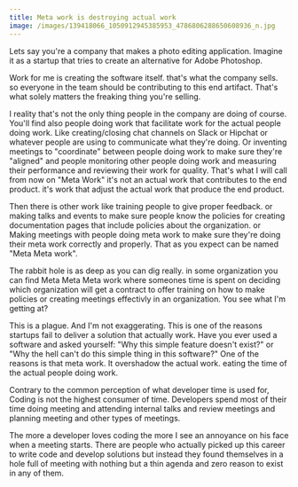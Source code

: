 ```yaml
---
title: Meta work is destroying actual work
image: /images/139418066_1050912945385953_4786806288650608936_n.jpg
---
```


Lets say you're a company that makes a photo editing application. Imagine it as
a startup that tries to create an alternative for Adobe Photoshop.

Work for me is creating the software itself. that's what the company sells. so
everyone in the team should be contributing to this end artifact. That's what
solely matters the freaking thing you're selling.

I reality that's not the only thing people in the company are doing of course.
You'll find also people doing work that facilitate work for the actual people
doing work. Like creating/closing chat channels on Slack or Hipchat or whatever
people are using to communicate what they're doing. Or inventing meetings to
"coordinate" between people doing work to make sure they're "aligned" and people
monitoring other people doing work and measuring their performance and reviewing
their work for quality. That's what I will call from now on "Meta Work" it's not
an actual work that contributes to the end product. it's work that adjust the
actual work that produce the end product.

Then there is other work like training people to give proper feedback. or making
talks and events to make sure people know the policies for creating
documentation pages that include policies about the organization. or Making
meetings with people doing meta work to make sure they're doing their meta work
correctly and properly. That as you expect can be named "Meta Meta work".

The rabbit hole is as deep as you can dig really. in some organization you can
find Meta Meta Meta work where someones time is spent on deciding which
organization will get a contract to offer training on how to make policies or
creating meetings effectivly in an organization. You see what I'm getting at?

This is a plague. And I'm not exaggerating. This is one of the reasons startups
fail to deliver a solution that actually work. Have you ever used a software and
asked yourself: "Why this simple feature doesn't exist?" or "Why the hell can't
do this simple thing in this software?" One of the reasons is that meta work. It
overshadow the actual work. eating the time of the actual people doing work.

Contrary to the common perception of what developer time is used for, Coding is
not the highest consumer of time. Developers spend most of their time doing
meeting and attending internal talks and review meetings and planning meeting
and other types of meetings.

The more a developer loves coding the more I see an annoyance on his face when a
meeting starts. There are people who actually picked up this career to write
code and develop solutions but instead they found themselves in a hole full of
meeting with nothing but a thin agenda and zero reason to exist in any of them.
